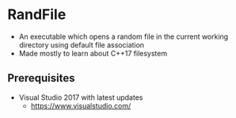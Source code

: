 # RandFile

- An executable which opens a random file in the current working directory using default file association
- Made mostly to learn about C++17 filesystem

## Prerequisites

- Visual Studio 2017 with latest updates
  - https://www.visualstudio.com/